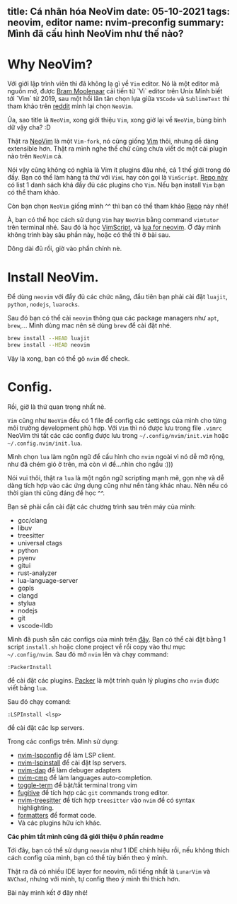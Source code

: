 title: Cá nhân hóa NeoVim
date: 05-10-2021
tags: neovim, editor
name: nvim-preconfig
summary: Mình đã cấu hình NeoVim như thế nào?
-------------------------------------------

# Why NeoVim?

Với giới lập trình viên thì đã không lạ gì về `Vim` editor. Nó là một editor mã nguồn mở, được [Bram Moolenaar](https://en.wikipedia.org/wiki/Vim_(text_editor)) cải tiến từ `Vi` editor trên Unix
Mình biết tới `Vim` từ 2019, sau một hồi lăn tăn chọn lựa giữa `VSCode` và `SublimeText` thì tham khảo trên [reddit](https://www.reddit.com/) mình lại chọn `NeoVim`.

Ủa, sao title là `NeoVim`, xong giới thiệu `Vim`, xong giờ lại về `NeoVim`, bùng binh dữ vậy cha? :D

Thật ra [NeoVim](https://github.com/neovim/neovim) là một `Vim-fork`, nó cũng giống [Vim](https://github.com/vim/vim) thôi, nhưng dễ dàng extensible hơn. Thật ra mình nghe thế chứ cũng chưa viết dc một cái plugin nào trên `NeoVim` cả.

Nói vậy cũng không có nghĩa là Vim ít plugins đâu nhé, cả 1 thế giới trong đó đấy. Bạn có thể làm hàng tá thứ với `VimL` hay còn gọi là `VimScript`.
[Repo này](https://github.com/akrawchyk/awesome-vim) có list 1 danh sách khá đầy đủ các plugins cho `Vim`. Nếu bạn install `Vim` bạn có thể tham khảo.

Còn bạn chọn `NeoVim` giống mình ^^ thì bạn có thể tham khảo [Repo](https://github.com/rockerBOO/awesome-neovim) này nhé!

À, bạn có thể học cách sử dụng `Vim` hay `NeoVim` bằng command `vimtutor` trên terminal nhé. Sau đó là học [VimScript](https://learnvimscriptthehardway.stevelosh.com/),
và [lua for neovim](https://github.com/nanotee/nvim-lua-guide). Ở đây mình không trình bày sâu phần này, hoặc có thể thì ở bài sau.

Dông dài đủ rồi, giờ vào phần chính nè.

# Install NeoVim.

Để dùng `neovim` với đầy đủ các chức năng, đầu tiên bạn phải cài đặt `luajit`, `python`, `nodejs`, `luarocks`.

Sau đó bạn có thể cài `neovim` thông qua các package managers như `apt`, `brew`,... Mình dùng mac nên sẽ dùng `brew` để cài đặt nhé.
```sh
brew install --HEAD luajit
brew install --HEAD neovim
```

Vậy là xong, bạn có thể gõ `nvim` để check.

# Config.

Rồi, giờ là thứ quan trọng nhất nè.

`Vim` cũng như `NeoVim` đều có 1 file để config các settings của mình cho từng môi trường development phù hợp. Với `Vim` thì nó được lưu trong file `.vimrc`
NeoVim thì tất các các config được lưu trong `~/.config/nvim/init.vim` hoặc `~/.config.nvim/init.lua`.

Mình chọn `lua` làm ngôn ngữ để cấu hình cho `nvim` ngoài vì nó dễ mở rộng, như đã chém gió ở trên, mà còn vì để...nhìn cho ngầu :)))

Nói vui thôi, thật ra `lua` là một ngôn ngữ scripting mạnh mẽ, gọn nhẹ và dễ dàng tích hợp vào các ứng dụng cũng như nền tảng khác nhau.
Nên nếu có thời gian thì cũng đáng để học ^^.

Bạn sẽ phải cần cài đặt các chương trình sau trên máy của mình:

* gcc/clang
* libuv
* treesitter
* universal ctags
* python
* pyenv
* gitui
* rust-analyzer
* lua-language-server
* gopls
* clangd
* stylua
* nodejs
* git
* vscode-lldb


Mình đã push sẵn các configs của mình trên [đây](https://github.com/tvph/nvim). Bạn có thể cài đặt bằng 1 script `install.sh` hoặc clone project về rồi copy vào thư mục
`~/.config/nvim`. Sau đó mở `nvim` lên và chạy command:
```
:PackerInstall

```
để cài đặt các plugins.
[Packer](https://github.com/wbthomason/packer.nvim) là một trình quản lý plugins cho `nvim` được viết bằng `lua`.

Sau đó chạy comand: 
```
:LSPInstall <lsp>
```
để cài đặt các lsp servers.

Trong các configs trên. Mình sử dụng:

* [nvim-lspconfig](https://github.com/neovim/nvim-lspconfig) để làm LSP client.
* [nvim-lspinstall](https://github.com/kabouzeid/nvim-lspinstall) để cài đặt lsp servers.
* [nvim-dap](https://github.com/mfussenegger/nvim-dap) để làm debuger adapters
* [nvim-cmp](https://github.com/hrsh7th/nvim-cmp) để làm languages auto-completion.
* [toggle-term](https://github.com/akinsho/toggleterm.nvim) để bật/tắt terminal trong vim
* [fugitive](https://github.com/tpope/vim-fugitive) để tích hợp các `git` commands trong editor.
* [nvim-treesitter](https://github.com/nvim-treesitter/nvim-treesitter) để tích hợp `treesitter` vào `nvim` để có syntax highlighting.
* [formatters](https://github.com/mhartington/formatter.nvim) để format code.
* Và các plugins hữu ích khác.

**Các phím tắt mình cũng đã giới thiệu ở phần readme**

Tới đây, bạn có thể sử dụng `neovim` như 1 IDE chính hiệu rồi, nếu không thích cách config của mình, bạn có thể tùy biến theo ý mình.

Thật ra đã có nhiều IDE layer for neovim, nổi tiếng nhất là `LunarVim` và `NVChad`, nhưng với mình, tự config theo ý mình thì thích hơn.

Bài này mình kết ở đây nhé!

